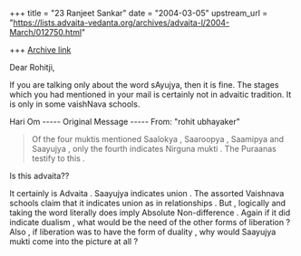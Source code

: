 +++
title = "23 Ranjeet Sankar"
date = "2004-03-05"
upstream_url = "https://lists.advaita-vedanta.org/archives/advaita-l/2004-March/012750.html"

+++
[Archive link](https://lists.advaita-vedanta.org/archives/advaita-l/2004-March/012750.html)

Dear Rohitji,

If you are talking only about the word sAyujya, then it is fine.
The stages which you had mentioned in your mail is certainly not in advaitic tradition.
It is only in some vaishNava schools.

Hari Om
  ----- Original Message -----
  From: "rohit ubhayaker" 
  >
  > Of the four muktis mentioned Saalokya , Saaroopya , Saamipya and
  Saayujya , only the fourth indicates Nirguna mukti . The Puraanas
  testify to this .
  >

  Is this advaita??

  It  certainly  is  Advaita . Saayujya  indicates  union . The  assorted  Vaishnava  schools  claim  that  it  indicates  union  as  in  relationships . But , logically  and  taking  the  word  literally  does  imply  Absolute  Non-difference . 
    Again  if  it  did  indicate dualism , what  would  be  the  need  of  the  other  forms  of  liberation ? Also , if  liberation  was  to  have  the  form of  duality , why  would  Saayujya mukti  come  into  the  picture  at  all ?

